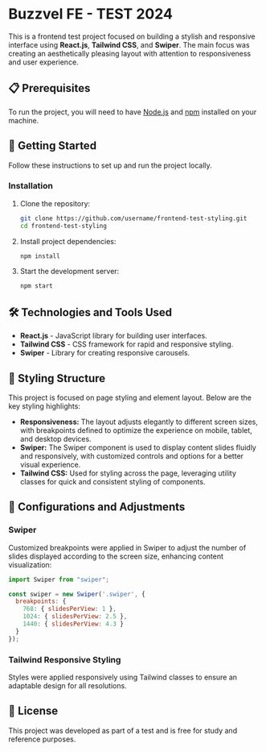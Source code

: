 # Buzzvel FE - TEST 2024

This is a frontend test project focused on building a stylish and responsive interface using **React.js**, **Tailwind CSS**, and **Swiper**. The main focus was creating an aesthetically pleasing layout with attention to responsiveness and user experience.

## 📋 Prerequisites

To run the project, you will need to have [Node.js](https://nodejs.org/) and [npm](https://www.npmjs.com/) installed on your machine.

## 🚀 Getting Started

Follow these instructions to set up and run the project locally.

### Installation

1. Clone the repository:

   ```bash
   git clone https://github.com/username/frontend-test-styling.git
   cd frontend-test-styling

2. Install project dependencies:

   ```bash
   npm install

3. Start the development server:

   ```bash
   npm start

## 🛠️ Technologies and Tools Used

- **React.js** - JavaScript library for building user interfaces.
- **Tailwind CSS** - CSS framework for rapid and responsive styling.
- **Swiper** - Library for creating responsive carousels.

## 🎨 Styling Structure

This project is focused on page styling and element layout. Below are the key styling highlights:

- **Responsiveness:** The layout adjusts elegantly to different screen sizes, with breakpoints defined to optimize the experience on mobile, tablet, and desktop devices.
- **Swiper:** The Swiper component is used to display content slides fluidly and responsively, with customized controls and options for a better visual experience.
- **Tailwind CSS:** Used for styling across the page, leveraging utility classes for quick and consistent styling of components.

## 🔧 Configurations and Adjustments

### Swiper

Customized breakpoints were applied in Swiper to adjust the number of slides displayed according to the screen size, enhancing content visualization:

```javascript
import Swiper from "swiper";

const swiper = new Swiper('.swiper', {
  breakpoints: {
    768: { slidesPerView: 1 },
    1024: { slidesPerView: 2.5 },
    1440: { slidesPerView: 4.3 }
  }
});
```
### Tailwind Responsive Styling

Styles were applied responsively using Tailwind classes to ensure an adaptable design for all resolutions.

## 📄 License

This project was developed as part of a test and is free for study and reference purposes.
